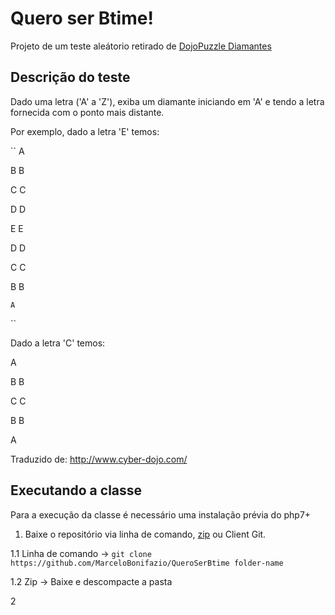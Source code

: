 # Quero ser Btime!

Projeto de um teste aleátorio retirado de [DojoPuzzle Diamantes](http://dojopuzzles.com/problemas/exibe/diamantes/)

## Descrição do teste

Dado uma letra ('A' a 'Z'), exiba um diamante iniciando em 'A' e tendo a letra fornecida com o ponto mais distante.

Por exemplo, dado a letra 'E' temos:

``
    A   

   B B

  C   C

 D     D

E       E 

 D     D 

  C   C

   B B

    A
``
 

Dado a letra 'C' temos:

  A

 B B

C   C

 B B

  A


Traduzido de: http://www.cyber-dojo.com/

## Executando a classe

Para a execução da classe é necessário uma instalação prévia do php7+

1. Baixe o repositório via linha de comando, [zip](https://github.com/MarceloBonifazio/QueroSerBtime/archive/master.zip) ou Client Git.

1.1 Linha de comando -> ``git clone https://github.com/MarceloBonifazio/QueroSerBtime folder-name``

1.2 Zip -> Baixe e descompacte a pasta

2
